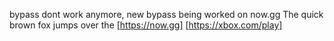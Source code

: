 bypass dont work anymore, new bypass being worked on
now.gg
The quick brown fox jumps over the
[https://now.gg]
[https://xbox.com/play]


